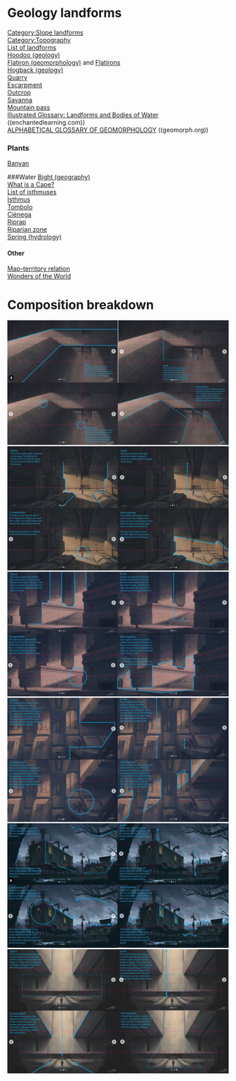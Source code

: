 # Geology landforms
[Category:Slope landforms](https://en.wikipedia.org/wiki/Category:Slope_landforms)  
[Category:Topography](https://en.wikipedia.org/wiki/Category:Topography)  
[List of landforms](https://en.wikipedia.org/wiki/List_of_landforms)  
[Hoodoo (geology)](https://en.wikipedia.org/wiki/Hoodoo_(geology))  
[Flatiron (geomorphology)](https://en.wikipedia.org/wiki/Flatiron_(geomorphology))  and [Flatirons](https://en.wikipedia.org/wiki/Flatirons)  
[Hogback (geology)](https://en.wikipedia.org/wiki/Hogback_(geology))  
[Quarry](https://en.wikipedia.org/wiki/Quarry)  
[Escarpment](https://en.wikipedia.org/wiki/Escarpment)  
[Outcrop](https://en.wikipedia.org/wiki/Outcrop)  
[Savanna](https://en.wikipedia.org/wiki/Savanna)  
[Mountain pass](https://en.wikipedia.org/wiki/Mountain_pass)  
[Illustrated Glossary: Landforms and Bodies of Water](https://www.enchantedlearning.com/geography/landforms/glossary.shtml)  ((enchantedlearning.com))  
[ALPHABETICAL GLOSSARY OF GEOMORPHOLOGY](http://www.geomorph.org/wp-content/uploads/2015/06/GLOSSARY_OF_GEOMORPHOLOGY1.pdf)  ((geomorph.org))  

### Plants
[Banyan](https://en.wikipedia.org/wiki/Banyan)  

###Water
[Bight (geography)](https://en.wikipedia.org/wiki/Bight_(geography))  
[What is a Cape?](https://eschooltoday.com/landforms/what-is-a-cape-and-peninsula-landform.html)  
[List of isthmuses](https://en.wikipedia.org/wiki/List_of_isthmuses)  
[Isthmus](https://en.wikipedia.org/wiki/Isthmus)  
[Tombolo](https://en.wikipedia.org/wiki/Tombolo)  
[Ciénega](https://en.wikipedia.org/wiki/Ci%C3%A9nega)  
[Riprap](https://en.wikipedia.org/wiki/Riprap)  
[Riparian zone](https://en.wikipedia.org/wiki/Riparian_zone)  
[Spring (hydrology)](https://en.wikipedia.org/wiki/Spring_(hydrology))  

#### Other
[Map–territory relation](https://en.wikipedia.org/wiki/Map%E2%80%93territory_relation)  
[Wonders of the World](https://en.wikipedia.org/wiki/Wonders_of_the_World)  

# Composition breakdown
![composition](./img/comp1.png)  
![composition](./img/comp2.png)  
![composition](./img/comp3.png)  
![composition](./img/comp4.png)  
![composition](./img/comp5.png)  
![composition](./img/comp6.png)  
